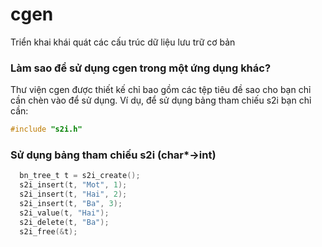 # cgen
Triển khai khái quát các cấu trúc dữ liệu lưu trữ cơ bản

### Làm sao để sử dụng cgen trong một ứng dụng khác?
Thư viện cgen được thiết kế chỉ bao gồm các tệp tiêu đề sao cho bạn chỉ cần chèn vào để sử dụng.
Ví dụ, để sử dụng bảng tham chiếu s2i bạn chỉ cần:

```C
#include "s2i.h"
```

### Sử dụng bảng tham chiếu s2i (char*->int)

```C
  bn_tree_t t = s2i_create();
  s2i_insert(t, "Mot", 1);
  s2i_insert(t, "Hai", 2);
  s2i_insert(t, "Ba", 3);
  s2i_value(t, "Hai");
  s2i_delete(t, "Ba");
  s2i_free(&t);
```
